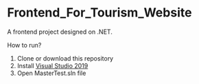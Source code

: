 # Frontend_For_Tourism_Website
A frontend project designed on .NET.

How to run?
1) Clone or download this repository
2) Install <a href="https://visualstudio.microsoft.com/thank-you-downloading-visual-studio/?sku=Community&rel=16">Visual Studio 2019</a>
3) Open MasterTest.sln file
